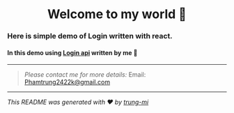 <h1 align="center">Welcome to my world 👋</h1>

### Here is simple demo of Login written with react. 

#### In this demo using [Login api](https://github.com/truph77/Project-26-11-2020-backend) written by me 🤘
---
>_Please contact me for more details:_
>Email: <Phamtrung2422k@gmail.com>

---
_This README was generated with ❤️ by [trung-mi](https://github.com/truph77)_
